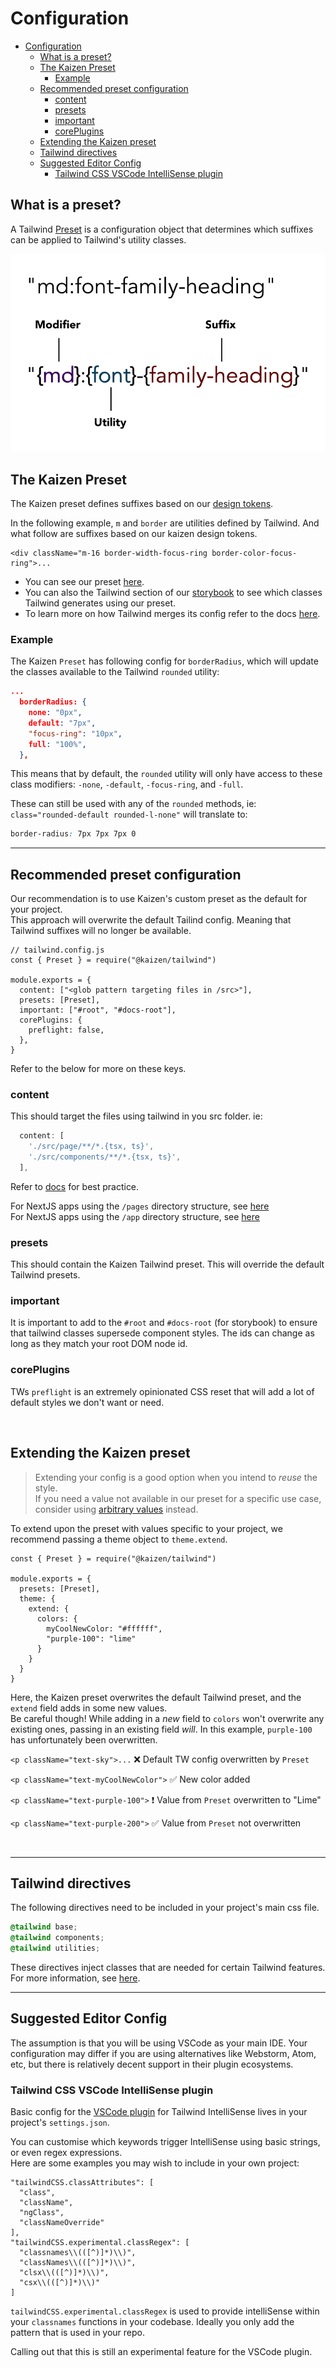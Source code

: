 # Configuration  
- [Configuration](#configuration)
  - [What is a preset?](#what-is-a-preset)
  - [The Kaizen Preset](#the-kaizen-preset)
    - [Example](#example)
  - [Recommended preset configuration](#recommended-preset-configuration)
    - [content](#content)
    - [presets](#presets)
    - [important](#important)
    - [corePlugins](#coreplugins)
  - [Extending the Kaizen preset](#extending-the-kaizen-preset)
  - [Tailwind directives](#tailwind-directives)
  - [Suggested Editor Config](#suggested-editor-config)
    - [Tailwind CSS VSCode IntelliSense plugin](#tailwind-css-vscode-intellisense-plugin)


## What is a preset?

A Tailwind [Preset](https://tailwindcss.com/docs/presets#creating-a-preset) is a configuration object that determines which suffixes can be applied to Tailwind's utility classes.

![Tailwind anatomy diagram](tailwind-anatomy.jpg "Tailwind anatomy")

## The Kaizen Preset

The Kaizen preset defines suffixes based on our [design tokens](https://github.com/cultureamp/kaizen-design-system/tree/main/packages/design-tokens).  

In the following example, `m` and `border` are utilities defined by Tailwind. And what follow are suffixes based on our kaizen design tokens.  
```
<div className="m-16 border-width-focus-ring border-color-focus-ring">...
```

- You can see our preset [here](https://github.com/cultureamp/kaizen-design-system/blob/main/packages/tailwind/src/tailwind-presets.ts).  
- You can also the Tailwind section of our [storybook](https://cultureamp.design/storybook/?path=/story/tailwind--default-kaizen-site-demo) to see which classes Tailwind generates using our preset.
- To learn more on how Tailwind merges its config refer to the docs [here](https://tailwindcss.com/docs/presets#merging-logic-in-depth).
### Example

The Kaizen `Preset` has following config for `borderRadius`, which will update the classes available to the Tailwind `rounded` utility:

```json
...
  borderRadius: {
    none: "0px",
    default: "7px",
    "focus-ring": "10px",
    full: "100%",
  },
```

This means that by default, the `rounded` utility will only have access to these class modifiers: `-none`, `-default`, `-focus-ring`, and `-full`.
 
These can still be used with any of the `rounded` methods, ie: `class="rounded-default rounded-l-none"` will translate to:

```css
border-radius: 7px 7px 7px 0
```

---

## Recommended preset configuration

Our recommendation is to use Kaizen's custom preset as the default for your project.  
This approach will overwrite the default Tailind config. Meaning that Tailwind suffixes will no longer be available.

```
// tailwind.config.js
const { Preset } = require("@kaizen/tailwind")

module.exports = {
  content: ["<glob pattern targeting files in /src>"],
  presets: [Preset],
  important: ["#root", "#docs-root"],
  corePlugins: {
    preflight: false,
  },
}
```
Refer to the below for more on these keys.

### content
This should target the files using tailwind in you src folder. ie:
```js
  content: [
    './src/page/**/*.{tsx, ts}',
    './src/components/**/*.{tsx, ts}',
  ],
```

Refer to [docs](https://tailwindcss.com/docs/content-configuration) for best practice.  

For NextJS apps using the `/pages` directory structure, see [here](https://tailwindcss.com/docs/guides/nextjs#app-directory)  
For NextJS apps using the `/app` directory structure, see [here](https://tailwindcss.com/docs/guides/nextjs#app-directory)  


### presets
This should contain the Kaizen Tailwind preset. This will override the default Tailwind presets.
### important
It is important to add to the `#root` and `#docs-root` (for storybook) to ensure that tailwind classes supersede component styles. The ids can change as long as they match your root DOM node id.
### corePlugins
TWs `preflight` is an extremely opinionated CSS reset that will add a lot of default styles we don't want or need.

<br/>

## Extending the Kaizen preset

> Extending your config is a good option when you intend to _reuse_ the style.  
> If you need a value not available in our preset for a specific use case, consider using [arbitrary values](https://tailwindcss.com/docs/adding-custom-styles#using-arbitrary-values) instead.

To extend upon the preset with values specific to your project, we recommend passing a theme object to `theme.extend`.

```
const { Preset } = require("@kaizen/tailwind")

module.exports = {
  presets: [Preset],
  theme: {
    extend: {
      colors: {
        myCoolNewColor: "#ffffff",
        "purple-100": "lime"
      }
    }
  }
}
```

Here, the Kaizen preset overwrites the default Tailwind preset, and the `extend` field adds in some new values.  
Be careful though! While adding in a _new_ field to `colors` won't overwrite any existing ones, passing in an existing field _will_. In this example, `purple-100` has unfortunately been overwritten.

`<p className="text-sky">...` ❌ Default TW config overwritten by `Preset`

`<p className="text-myCoolNewColor">` ✅ New color added

`<p className="text-purple-100">` ️❗️ Value from `Preset` overwritten to "Lime"

`<p className="text-purple-200">` ✅ Value from `Preset` not overwritten
</details>

<br/>


---

## Tailwind directives

The following directives need to be included in your project's main css file.
```css
@tailwind base;
@tailwind components;
@tailwind utilities;
```

These directives inject classes that are needed for certain Tailwind features. For more information, see [here](https://tailwindcss.com/docs/functions-and-directives#layer).

---

## Suggested Editor Config

The assumption is that you will be using VSCode as your main IDE. Your configuration may differ if you are using alternatives like Webstorm, Atom, etc, but there is relatively decent support in their plugin ecosystems.

### Tailwind CSS VSCode IntelliSense plugin

Basic config for the [VSCode plugin](https://marketplace.visualstudio.com/items?itemName=bradlc.vscode-tailwindcss) for Tailwind IntelliSense lives in your project's `settings.json`.

You can customise which keywords trigger IntelliSense using basic strings, or even regex expressions.  
Here are some examples you may wish to include in your own project:

```
"tailwindCSS.classAttributes": [
  "class",
  "className",
  "ngClass",
  "classNameOverride"
],
"tailwindCSS.experimental.classRegex": [
  "classnames\\(([^)]*)\\)",
  "classNames\\(([^)]*)\\)",
  "clsx\\(([^)]*)\\)",
  "csx\\(([^)]*)\\)"
]
```

`tailwindCSS.experimental.classRegex` is used to provide intelliSense within your `classnames` functions in your codebase. Ideally you only add the pattern that is used in your repo.

Calling out that this is still an experimental feature for the VSCode plugin.